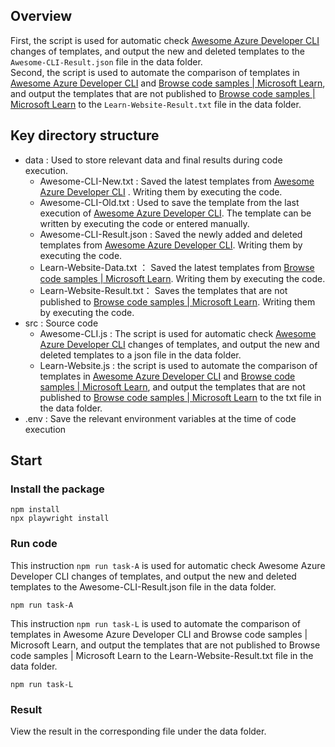 ## Overview
First, the script is used for automatic check [Awesome Azure Developer CLI](https://azure.github.io/awesome-azd/?tags=msft) changes of templates, and output the new and deleted templates to the `Awesome-CLI-Result.json` file in the data folder.   
Second, the script is used to automate the comparison of templates in [Awesome Azure Developer CLI](https://azure.github.io/awesome-azd/?tags=msft) and [Browse code samples | Microsoft Learn](https://learn.microsoft.com/en-us/samples/browse/?expanded=azure&languages=azdeveloper), and output the templates that are not published to [Browse code samples | Microsoft Learn](https://learn.microsoft.com/en-us/samples/browse/?expanded=azure&languages=azdeveloper) to the `Learn-Website-Result.txt` file in the data folder.

## Key directory structure

- data : Used to store relevant data and final results during code execution.
    - Awesome-CLI-New.txt : Saved the latest templates from [Awesome Azure Developer CLI](https://azure.github.io/awesome-azd/?tags=msft) . Writing them by executing the code.
    - Awesome-CLI-Old.txt : Used to save the template from the last execution of [Awesome Azure Developer CLI](https://azure.github.io/awesome-azd/?tags=msft). The template can be written by executing the code or entered manually.
    - Awesome-CLI-Result.json : Saved the newly added and deleted templates from [Awesome Azure Developer CLI](https://azure.github.io/awesome-azd/?tags=msft). Writing them by executing the code.
    - Learn-Website-Data.txt ： Saved the latest templates from [Browse code samples | Microsoft Learn](https://learn.microsoft.com/en-us/samples/browse/?expanded=azure&languages=azdeveloper). Writing them by executing the code.
    - Learn-Website-Result.txt： Saves the templates that are not published to [Browse code samples | Microsoft Learn](https://learn.microsoft.com/en-us/samples/browse/?expanded=azure&languages=azdeveloper). Writing them by executing the code.
- src : Source code
    - Awesome-CLI.js : The script is used for automatic check [Awesome Azure Developer CLI](https://azure.github.io/awesome-azd/?tags=msft) changes of templates, and output the new and deleted templates to a json file in the data folder. 
    - Learn-Website.js : the script is used to automate the comparison of templates in [Awesome Azure Developer CLI](https://azure.github.io/awesome-azd/?tags=msft) and [Browse code samples | Microsoft Learn](https://learn.microsoft.com/en-us/samples/browse/?expanded=azure&languages=azdeveloper), and output the templates that are not published to [Browse code samples | Microsoft Learn](https://learn.microsoft.com/en-us/samples/browse/?expanded=azure&languages=azdeveloper) to the txt file in the data folder.
- .env : Save the relevant environment variables at the time of code execution


## Start
### Install the package
```
npm install
npx playwright install
```
### Run code
This instruction `npm run task-A` is used for automatic check Awesome Azure Developer CLI changes of templates, and output the new and deleted templates to the Awesome-CLI-Result.json file in the data folder.

```
npm run task-A
```

This instruction `npm run task-L` is used to automate the comparison of templates in Awesome Azure Developer CLI and Browse code samples | Microsoft Learn, and output the templates that are not published to Browse code samples | Microsoft Learn to the Learn-Website-Result.txt file in the data folder.
```
npm run task-L
```
### Result 
View the result in the corresponding file under the data folder.